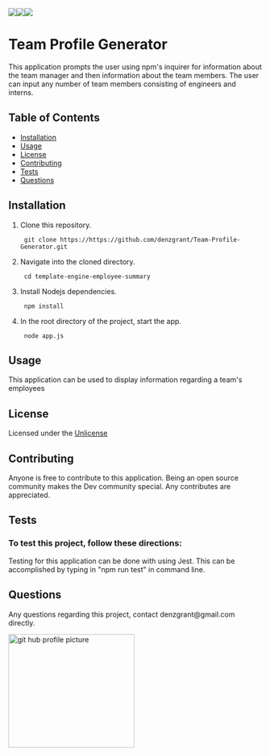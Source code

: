 

<img src="https://img.shields.io/badge/Node-12.16.3-brightgreen"><img src="https://img.shields.io/badge/-JavaScript-brightgreen"><img src="https://img.shields.io/github/followers/denzgrant?label=follow&style=social">
       
  <h1>Team Profile Generator</h1>
  <p>This application prompts the user using npm's inquirer for information about the team manager and then information about the team members. The user can input any number of team members consisting of engineers and interns.
</p>
  <h2>Table of Contents</h2>
  <ul> 
   <li><a href="#Installation">Installation</a></li> 
   <li><a href="#Usage">Usage</a></li>   
   <li><a href="#License">License</a></li>   
   <li><a href="#Contributing">Contributing</a></li>   
   <li><a href="#Tests">Tests</a></li>   
   <li><a href="#Questions">Questions</a></li>                         
  </ul>
  <h2 id="Installation">Installation</h2>                         
  <p>
  <ol>
<li>Clone this repository.<pre><code> git <span class="hljs-keyword">clone</span> <span class="hljs-title">https</span>://https://github.com/denzgrant/Team-Profile-Generator.git
</code></pre></li>
<li>Navigate into the cloned directory.<pre><code> cd <span class="hljs-keyword">template</span>-engine-employee-summary
</code></pre></li>
<li>Install Nodejs dependencies.<pre><code> npm <span class="hljs-keyword">install</span>
</code></pre></li>
<li>In the root directory of the project, start the app.<pre><code> <span class="hljs-keyword">node</span> <span class="hljs-title">app</span>.js
</code></pre></li>
</ol>
  <h2 id="Usage">Usage</h2>
  <p>This application can be used to display information regarding a team's employees</p> 
  <h2 id="License">License</h2>
  <p>Licensed under the <a href="./README.md">Unlicense</a></p>
  <h2 id="Contributing">Contributing</h2>
  <p>Anyone is free to contribute to this application. Being an open source community makes the Dev community special. Any contributes are appreciated. </p>
  <h2 id="Tests">Tests</h2>
  <h3>To test this project, follow these directions:</h3>
  <p>Testing for this application can be done with using Jest. This can be accomplished by typing in "npm run test" in command line. </p>
  <h2 id="Questions">Questions</h2>
  <p style="strong">Any questions regarding this project, contact denzgrant@gmail.com directly.</p> 
  <img src="https://avatars.githubusercontent.com/u/58059554?" alt="git hub profile picture" height="225" width="250"                    
  
